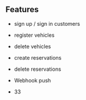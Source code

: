 ## Features

- sign up / sign in customers
- register vehicles
- delete vehicles
- create reservations
- delete reservations

- Webhook push 
- 33

